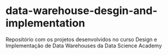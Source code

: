 # data-warehouse-desgin-and-implementation
Repositório com os projetos desenvolvidos no curso Design e Implementação de Data Warehouses da Data Science Academy
